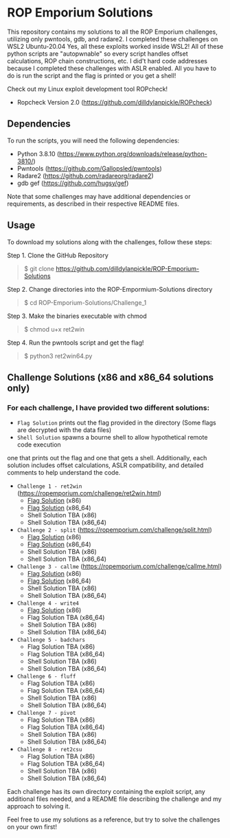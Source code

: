 # ROP Emporium Solutions

This repository contains my solutions to all the ROP Emporium challenges, utilizing only pwntools, gdb, and radare2. I completed these challenges on WSL2 Ubuntu-20.04 Yes, all these exploits worked inside WSL2! All of these python scripts are "autopwnable" so every script handles offset calculations, ROP chain constructions, etc. I did't hard code addresses because I completed these challenges with ASLR enabled. All you have to do is run the script and the flag is printed or you get a shell!

Check out my Linux exploit development tool ROPcheck!
 - Ropcheck Version 2.0 (https://github.com/dilldylanpickle/ROPcheck)

## Dependencies

To run the scripts, you will need the following dependencies:
- Python 3.8.10 (https://www.python.org/downloads/release/python-3810/)
- Pwntools (https://github.com/Gallopsled/pwntools)
- Radare2 (https://github.com/radareorg/radare2)
- gdb gef (https://github.com/hugsy/gef)

Note that some challenges may have additional dependencies or requirements, as described in their respective README files.

## Usage

To download my solutions along with the challenges, follow these steps:

Step 1. Clone the GitHub Repository
> $ git clone https://github.com/dilldylanpickle/ROP-Emporium-Solutions

Step 2. Change directories into the ROP-Empormium-Solutions directory
> $ cd ROP-Emporium-Solutions/Challenge_1

Step 3. Make the binaries executable with chmod
> $ chmod u+x ret2win

Step 4. Run the pwntools script and get the flag!
> $ python3 ret2win64.py

## Challenge Solutions (x86 and x86_64 solutions only)
### For each challenge, I have provided two different solutions: 
- `Flag Solution` prints out the flag provided in the directory (Some flags are decrypted with the data files)
- `Shell Solution` spawns a bourne shell to allow hypothetical remote code execution

one that prints out the flag and one that gets a shell. Additionally, each solution includes offset calculations, ASLR compatibility, and detailed comments to help understand the code.

- `Challenge 1 - ret2win` (https://ropemporium.com/challenge/ret2win.html)
  - [Flag Solution](https://github.com/dilldylanpickle/ROP-Emporium-Solutions/blob/main/Challenge_1/ret2win32.py) (x86)
  - [Flag Solution](https://github.com/dilldylanpickle/ROP-Emporium-Solutions/blob/main/Challenge_1/ret2win64.py) (x86_64)
  - Shell Solution TBA (x86)
  - Shell Solution TBA (x86_64)
- `Challenge 2 - split` (https://ropemporium.com/challenge/split.html)
  - [Flag Solution](https://github.com/dilldylanpickle/ROP-Emporium-Solutions/blob/main/Challenge_2/split32.py) (x86)
  - [Flag Solution](https://github.com/dilldylanpickle/ROP-Emporium-Solutions/blob/main/Challenge_2/split64.py) (x86_64)
  - Shell Solution TBA (x86)
  - Shell Solution TBA (x86_64)
- `Challenge 3 - callme` (https://ropemporium.com/challenge/callme.html)
  - [Flag Solution](https://github.com/dilldylanpickle/ROP-Emporium-Solutions/blob/main/Challenge_3/callme32.py) (x86)
  - [Flag Solution](https://github.com/dilldylanpickle/ROP-Emporium-Solutions/blob/main/Challenge_3/callme64.py) (x86_64)
  - Shell Solution TBA (x86)
  - Shell Solution TBA (x86_64)
- `Challenge 4 - write4`
  - [Flag Solution](https://github.com/dilldylanpickle/ROP-Emporium-Solutions/blob/main/Challenge_4/write432.py) (x86)
  - Flag Solution TBA (x86_64)
  - Shell Solution TBA (x86)
  - Shell Solution TBA (x86_64)
- `Challenge 5 - badchars`
  - Flag Solution TBA (x86)
  - Flag Solution TBA (x86_64)
  - Shell Solution TBA (x86)
  - Shell Solution TBA (x86_64)
- `Challenge 6 - fluff`
  - Flag Solution TBA (x86)
  - Flag Solution TBA (x86_64)
  - Shell Solution TBA (x86)
  - Shell Solution TBA (x86_64)
- `Challenge 7 - pivot`
  - Flag Solution TBA (x86)
  - Flag Solution TBA (x86_64)
  - Shell Solution TBA (x86)
  - Shell Solution TBA (x86_64)
- `Challenge 8 - ret2csu`
  - Flag Solution TBA (x86)
  - Flag Solution TBA (x86_64)
  - Shell Solution TBA (x86)
  - Shell Solution TBA (x86_64)

Each challenge has its own directory containing the exploit script, any additional files needed, and a README file describing the challenge and my approach to solving it.

Feel free to use my solutions as a reference, but try to solve the challenges on your own first!
